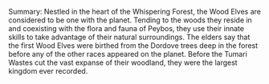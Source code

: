 Summary: Nestled in the heart of the Whispering Forest, the Wood Elves are considered to be one with the planet. Tending to the woods they reside in and coexisting with the flora and fauna of Peybos, they use their innate skills to take advantage of their natural surroundings. The elders say that the first Wood Elves were birthed from the Dordove trees deep in the forest before any of the other races appeared on the planet. Before the Tumari Wastes cut the vast expanse of their woodland, they were the largest kingdom ever recorded.
